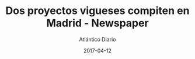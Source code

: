 ---
layout: media
author: Atlántico Diario
title: Dos proyectos vigueses compiten en Madrid - Newspaper
description: Dos proyectos de universitarios vigueses se clasificaron ayer para entrar en la primera fase del proyecto Think Big de Telefónica en el que participan 126 grupos de toda España. Son "Social defender" y "Comprimir para vivir".
date: 2017-04-12
link: atlanticodiario-socialdefender.jpeg
categories: press
tags: [developer, freelancer, socialdefender]
---